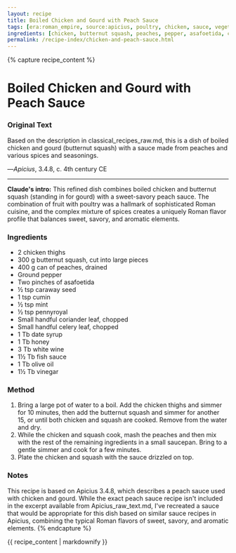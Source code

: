 ```yaml
---
layout: recipe
title: Boiled Chicken and Gourd with Peach Sauce
tags: [era:roman_empire, source:apicius, poultry, chicken, sauce, vegetables, fruit]
ingredients: [chicken, butternut squash, peaches, pepper, asafoetida, caraway, cumin, mint, pennyroyal, coriander, celery, date syrup, honey, white wine, fish sauce, olive oil, vinegar]
permalink: /recipe-index/chicken-and-peach-sauce.html
---
```


{% capture recipe_content %}
# Boiled Chicken and Gourd with Peach Sauce

### Original Text
<!-- Note: The original Latin text for this specific recipe (Apicius 3.4.8) is not available in the provided Apicius_raw_text.md file. -->

Based on the description in classical_recipes_raw.md, this is a dish of boiled chicken and gourd (butternut squash) with a sauce made from peaches and various spices and seasonings.

—*Apicius*, 3.4.8, c. 4th century CE

___

**Claude's intro:** This refined dish combines boiled chicken and butternut squash (standing in for gourd) with a sweet-savory peach sauce. The combination of fruit with poultry was a hallmark of sophisticated Roman cuisine, and the complex mixture of spices creates a uniquely Roman flavor profile that balances sweet, savory, and aromatic elements.

### Ingredients
- 2 chicken thighs
- 300 g butternut squash, cut into large pieces
- 400 g can of peaches, drained
- Ground pepper
- Two pinches of asafoetida
- ½ tsp caraway seed
- 1 tsp cumin
- ½ tsp mint
- ½ tsp pennyroyal
- Small handful coriander leaf, chopped
- Small handful celery leaf, chopped
- 1 Tb date syrup
- 1 Tb honey
- 3 Tb white wine
- 1½ Tb fish sauce
- 1 Tb olive oil
- 1½ Tb vinegar

### Method
1. Bring a large pot of water to a boil. Add the chicken thighs and simmer for 10 minutes, then add the butternut squash and simmer for another 15, or until both chicken and squash are cooked. Remove from the water and dry.
2. While the chicken and squash cook, mash the peaches and then mix with the rest of the remaining ingredients in a small saucepan. Bring to a gentle simmer and cook for a few minutes.
3. Plate the chicken and squash with the sauce drizzled on top.

### Notes
This recipe is based on Apicius 3.4.8, which describes a peach sauce used with chicken and gourd. While the exact peach sauce recipe isn't included in the excerpt available from Apicius_raw_text.md, I've recreated a sauce that would be appropriate for this dish based on similar sauce recipes in Apicius, combining the typical Roman flavors of sweet, savory, and aromatic elements.
{% endcapture %}

{{ recipe_content | markdownify }}